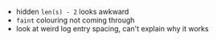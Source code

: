 - hidden `len(s) - 2` looks awkward
- `faint` colouring not coming through
- look at weird log entry spacing, can't explain why it works
